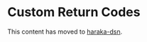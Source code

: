 # Custom Return Codes

This content has moved to [haraka-dsn](https://github.com/haraka/haraka-dsn).
